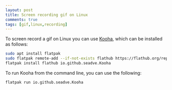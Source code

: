 ```yaml
---
layout: post
title: Screen recording gif on Linux
comments: true
tags: [gif,linux,recording]
---
```


To screen record a gif on Linux you can use [Kooha](https://github.com/SeaDve/Kooha), which can be installed as follows:

```bash
sudo apt install flatpak
sudo flatpak remote-add --if-not-exists flathub https://flathub.org/repo/flathub.flatpakrepo
flatpak install flathub io.github.seadve.Kooha
```

To run Kooha from the command line, you can use the following:

```bash
flatpak run io.github.seadve.Kooha
```